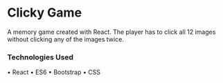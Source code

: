 # Clicky Game
A memory game created with React. The player has to click all 12 images without clicking any of the images twice.
### Technologies Used
• React
• ES6
• Bootstrap
• CSS